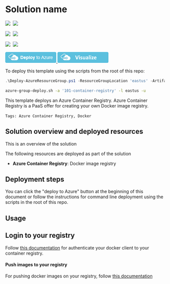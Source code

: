 # Solution name

<IMG SRC="https://azurequickstartsservice.blob.core.windows.net/badges/101-container-registry/PublicLastTestDate.svg" />&nbsp;
<IMG SRC="https://azurequickstartsservice.blob.core.windows.net/badges/101-container-registry/PublicDeployment.svg" />&nbsp;

<IMG SRC="https://azurequickstartsservice.blob.core.windows.net/badges/101-container-registry/FairfaxLastTestDate.svg" />&nbsp;
<IMG SRC="https://azurequickstartsservice.blob.core.windows.net/badges/101-container-registry/FairfaxDeployment.svg" />&nbsp;

<IMG SRC="https://azurequickstartsservice.blob.core.windows.net/badges/101-container-registry/BestPracticeResult.svg" />&nbsp;
<IMG SRC="https://azurequickstartsservice.blob.core.windows.net/badges/101-container-registry/CredScanResult.svg" />&nbsp;

<a href="https://portal.azure.com/#create/Microsoft.Template/uri/https%3A%2F%2Fraw.githubusercontent.com%2FAzure%2Fazure-quickstart-templates%2Fmaster%2F101-container-registry%2Fazuredeploy.json" target="_blank">
<img src="https://raw.githubusercontent.com/Azure/azure-quickstart-templates/master/1-CONTRIBUTION-GUIDE/images/deploytoazure.png"/>
</a>
<a href="http://armviz.io/#/?load=https%3A%2F%2Fraw.githubusercontent.com%2FAzure%2Fazure-quickstart-templates%2Fmaster%2F101-container-registry%2Fazuredeploy.json" target="_blank">
<img src="https://raw.githubusercontent.com/Azure/azure-quickstart-templates/master/1-CONTRIBUTION-GUIDE/images/visualizebutton.png"/>
</a>

To deploy this template using the scripts from the root of this repo:

```PowerShell
.\Deploy-AzureResourceGroup.ps1 -ResourceGroupLocation 'eastus' -ArtifactsStagingDirectory '101-container-registry'
```
```bash
azure-group-deploy.sh -a '101-container-registry' -l eastus -u
```

This template deploys an Azure Container Registry. Azure Container Registry is a PaaS offer for creating your own Docker image registry.

`Tags: Azure Container Registry, Docker`

## Solution overview and deployed resources

This is an overview of the solution

The following resources are deployed as part of the solution

+ **Azure Container Registry**: Docker image registry

## Deployment steps

You can click the "deploy to Azure" button at the beginning of this document or follow the instructions for command line deployment using the scripts in the root of this repo.

## Usage

## Login to your registry

Follow [this documentation](https://docs.microsoft.com/en-us/azure/container-registry/container-registry-authentication) for authenticate your docker client to your container registry.

#### Push images to your registry

For pushing docker images on your registry, follow [this documentation](https://docs.microsoft.com/en-us/azure/container-registry/container-registry-get-started-docker-cli)


